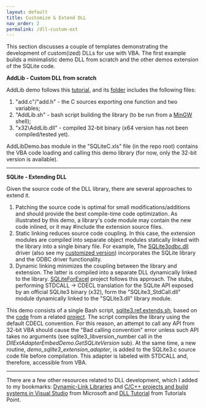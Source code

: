 ```yaml
---
layout: default
title: Customize & Extend DLL
nav_order: 2
permalink: /dll-custom-ext
---
```


This section discusses a couple of templates demonstrating the development of custom(ized) DLLs for use with VBA. The first example builds a minimalistic demo DLL from scratch and the other demos extension of the SQLite code.

**AddLib - Custom DLL from scratch**

AddLib demo follows this [tutorial][Transmission Zero], and its [folder][AddLib] includes the following files:

1. "add\.c"/"add\.h" - the C sources exporting one function and two variables;
2. "AddLib\.sh" - bash script building the library (to be run from a [MinGW][] shell);
3. "x32\\AddLib\.dll" - compiled 32-bit binary (x64 version has not been compiled/tested yet).

AddLibDemo.bas module in the "SQLiteC.xls" file (in the repo root) contains the VBA code loading and calling this demo library (for now, only the 32-bit version is available).

---

**SQLite - Extending DLL**

Given the source code of the DLL library, there are several approaches to extend it.

1. Patching the source code is optimal for small modifications/additions and should provide the best compile-time code optimization. As illustrated by this demo, a library's code module may contain the new code inlined, or it may #include the extension source files.  
2. Static linking reduces source code coupling. In this case, the extension modules are compiled into separate object modules statically linked with the library into a single binary file. For example, The [SQLite3odbc.dll][SQLiteODBC] driver (also see my [customized version][SQLiteODBC PG]) incorporates the SQLite library and the ODBC driver functionality.
3. Dynamic linking minimizes the coupling between the library and extension. The latter is compiled into a separate DLL dynamically linked to the library. [SQLiteForExcel][] project follows this approach. The stubs, performing STDCALL&nbsp;&rarr;&nbsp;CDECL translation for the SQLite API exposed by an official SQLite3 binary (x32), form the "SQLite3_StdCall.dll" module dynamically linked to the "SQLite3.dll" library module.

This demo consists of a single Bash script, [sqlite3\.ref\.extends\.sh][Dll adapter], based on the [code][SQLite ICU MinGW - Proxy] from a related [project][SQLite ICU MinGW]. The script compiles the library using the default CDECL convention. For this reason, an attempt to call any API from 32-bit VBA should cause the "Bad calling convention" error unless such API takes no arguments (see sqlite3_libversion_number call in the *DllExtAdapterEmbedDemo.GetSQLiteVersion* sub). At the same time, a new routine, *demo_sqlite3_extension_adapter*, is added to the SQLite3.c source code file before compilation. This adapter is labeled with STDCALL and, therefore, accessible from VBA.

---

There are a few other resources related to DLL development, which I added to my bookmarks: [Dynamic-Link Libraries][] and [C/C++ projects and build systems in Visual Studio][] from Microsoft and [DLL Tutorial][] from Tutorials Point.

<!-- References -->

[Transmission Zero]: https://www.transmissionzero.co.uk/computing/advanced-mingw-dll-topics/
[AddLib]: https://github.com/pchemguy/SQLiteC-for-VBA/tree/develop/Library/DllTools/Demo%20-%20DLL%20-%20STDCALL%20and%20Adapter/AddLib
[MinGW]: https://pchemguy.github.io/SQLite-ICU-MinGW/devenv
[SQLite ICU MinGW]: https://pchemguy.github.io/SQLite-ICU-MinGW/
[SQLite ICU MinGW - Proxy]: https://github.com/pchemguy/SQLite-ICU-MinGW/blob/master/MinGW/Proxy/sqlite3.ref.sh
[SQLiteODBC]: http://www.ch-werner.de/sqliteodbc/
[SQLiteODBC PG]: https://pchemguy.github.io/SQLite-ICU-MinGW/odbc
[SQLiteForExcel]: https://github.com/govert/SQLiteForExcel
[Dll adapter]: https://github.com/pchemguy/SQLiteC-for-VBA/tree/develop/Library/DllTools/Demo%20-%20DLL%20-%20STDCALL%20and%20Adapter/SQLite
[Dynamic-Link Libraries]: https://docs.microsoft.com/en-us/windows/win32/dlls/dynamic-link-libraries
[C/C++ projects and build systems in Visual Studio]: https://docs.microsoft.com/en-us/cpp/build/projects-and-build-systems-cpp
[DLL Tutorial]: https://www.tutorialspoint.com/dll/

